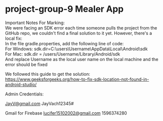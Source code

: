 # project-group-9 Mealer App

Important Notes For Marking:  
We were facing an SDK error each time someone pulls the project from the GitHub repo, we couldn't find a final solution to it yet. However, there's a local fix:  
In the file gradle.properties, add the following line of code:  
For Windows: sdk.dir=C:\\users\\Username\\AppData\\Local\\Android\\sdk  
For Mac: sdk.dir = /users/Username/Library/Android/sdk  
And replace Username as the local user name on the local machine and the error should be fixed  
  
We followed this guide to get the solution: https://www.geeksforgeeks.org/how-to-fix-sdk-location-not-found-in-android-studio/  

Admin Credentials:  

JayV@gmail.com
JayVach12345#

Gmail for Firebase
lucifer15102002@gmail.com
1596374280
